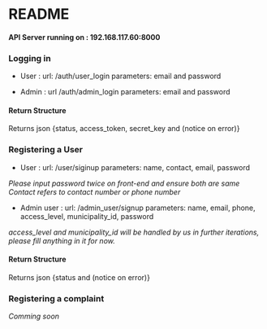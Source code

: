 # README

#### API Server running on : 192.168.117.60:8000

### Logging in

* User : url: /auth/user_login
parameters: email and password

* Admin : url  /auth/admin_login
parameters: email and password

#### Return Structure

Returns json {status, access_token, secret_key and (notice on error)}

### Registering a User

* User : url: /user/siginup
parameters: name, contact, email, password 

*Please input password twice on front-end and ensure both are same*
<br>*Contact refers to contact number or phone number*

* Admin user : url: /admin_user/signup
parameters: name, email, phone, access_level, municipality_id, password

*access_level and municipality_id will be handled by us in further iterations, please fill anything in it for now.*

#### Return Structure

Returns json {status and (notice on error)}

### Registering a complaint

*Comming soon*
